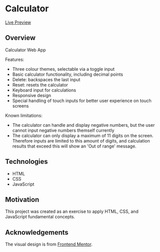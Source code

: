 # Calculator

[Live Preview](https://simeonbain.github.io/calculator)

## Overview
Calculator Web App

Features: 
- Three colour themes, selectable via a toggle input
- Basic calculator functionality, including decimal points
- Delete: backspaces the last input
- Reset: resets the calculator
- Keyboard input for calculations
- Responsive design
- Special handling of touch inputs for better user experience on touch screens

Known limitations: 
- The calculator can handle and display negative numbers, but the user cannot input negative numbers themself currently
- The calculator can only display a maximum of 11 digits on the screen. Therefore inputs are limited to this amount of digits, and calculation results that exceed this will show an 'Out of range' message. 

## Technologies
- HTML
- CSS
- JavaScript

## Motivation
This project was created as an exercise to apply HTML, CSS, and JavaScript fundamental concepts. 

## Acknowledgements
The visual design is from [Frontend Mentor](https://www.frontendmentor.io/).